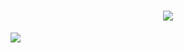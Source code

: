 <h1 align="center"> <a href="https://sunguoqi.com/"> <img src="https://readme-typing-svg.herokuapp.com/?lines=console.log(%22Hello%2C%20World!%22);祝您天天开心！&center=true&size=27"> </a> </h1>

![](https://komarev.com/ghpvc/?username=leyangjin&color=green&style=for-the-badge)
